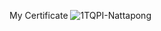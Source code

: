 My Certificate
![1TQPI-Nattapong](https://user-images.githubusercontent.com/62198543/230809182-dc00ced4-dba7-41ae-b009-820781d3c2e7.jpg)
